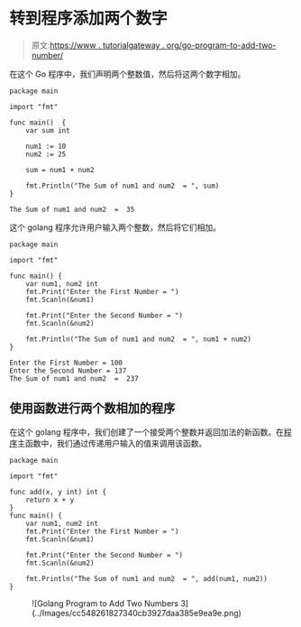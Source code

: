 # 转到程序添加两个数字

> 原文:[https://www . tutorialgateway . org/go-program-to-add-two-number/](https://www.tutorialgateway.org/go-program-to-add-two-number/)

在这个 Go 程序中，我们声明两个整数值，然后将这两个数字相加。

```
package main

import "fmt"

func main()  {
    var sum int

    num1 := 10
    num2 := 25

    sum = num1 + num2

    fmt.Println("The Sum of num1 and num2  = ", sum)
}
```

```
The Sum of num1 and num2  =  35
```

这个 golang 程序允许用户输入两个整数，然后将它们相加。

```
package main

import "fmt"

func main() {
    var num1, num2 int
    fmt.Print("Enter the First Number = ")
    fmt.Scanln(&num1)

    fmt.Print("Enter the Second Number = ")
    fmt.Scanln(&num2)

    fmt.Println("The Sum of num1 and num2  = ", num1 + num2)
}
```

```
Enter the First Number = 100
Enter the Second Number = 137
The Sum of num1 and num2  =  237
```

## 使用函数进行两个数相加的程序

在这个 golang 程序中，我们创建了一个接受两个整数并返回加法的新函数。在[程序](https://www.tutorialgateway.org/go-programs/)主函数中，我们通过传递用户输入的值来调用该函数。

```
package main

import "fmt"

func add(x, y int) int {
    return x + y
}
func main() {
    var num1, num2 int
    fmt.Print("Enter the First Number = ")
    fmt.Scanln(&num1)

    fmt.Print("Enter the Second Number = ")
    fmt.Scanln(&num2)

    fmt.Println("The Sum of num1 and num2  = ", add(num1, num2))
}
```

<figure class="wp-block-image size-large">![Golang Program to Add Two Numbers 3](../Images/cc548261827340cb3927daa385e9ea9e.png)</figure>